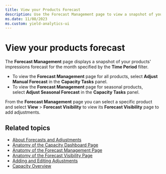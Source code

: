 ```yaml
---
title: View your Products Forecast
description: Use the Forecast Management page to view a snapshot of your products' impressions forecast for the month specified by the time period filter.
ms.date: 11/08/2023
ms.custom: yield-analytics-ui
---
```


# View your products forecast

The **Forecast Management** page displays a snapshot of your products' impressions forecast for the month specified by the **Time Period** filter.

- To view the **Forecast Management** page for all products, select **Adjust Manual Forecast** in the **Capacity Tasks** panel.
- To view the **Forecast Management** page for seasonal products, select **Adjust Seasonal Forecast** in the **Capacity Tasks** panel.

From the **Forecast Management** page you can select a specific product and select **View** > **Forecast Visibility** to view its **Forecast Visibility** page to add adjustments.

## Related topics

- [About Forecasts and Adjustments](./about-forecasts-and-adjustments.md)
- [Anatomy of the Capacity Dashboard Page](./anatomy-of-the-capacity-dashboard-page.md)
- [Anatomy of the Forecast Management Page](./anatomy-of-the-forecast-management-page.md)
- [Anatomy of the Forecast Visibility Page](./forecast-visibility-page-anatomy.md)
- [Adding and Editing Adjustments](./adding-and-editing-adjustments.md)
- [Capacity Overview](./capacity-overview.md)
